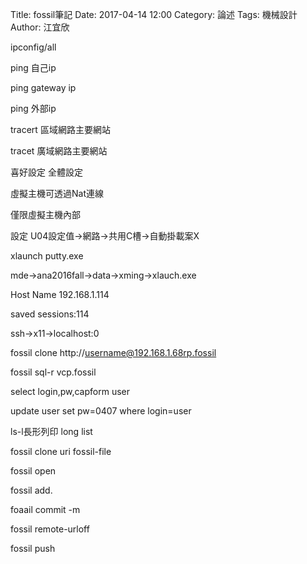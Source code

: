 Title: fossil筆記
Date: 2017-04-14 12:00
Category: 論述
Tags: 機械設計
Author: 江宜欣





ipconfig/all

ping 自己ip

ping gateway ip

ping 外部ip

tracert 區域網路主要網站

tracet 廣域網路主要網站

喜好設定 全體設定

虛擬主機可透過Nat連線

僅限虛擬主機內部


設定 U04設定值→網路→共用C槽→自動掛載案X

xlaunch putty.exe

mde→ana2016fall→data→xming→xlauch.exe

Host Name 192.168.1.114

saved sessions:114

ssh→x11→localhost:0

fossil clone http://username@192.168.1.68rp.fossil

fossil sql-r vcp.fossil

select login,pw,capform user

update user set pw=0407 where login=user

ls-l長形列印 long list

fossil clone uri fossil-file

fossil open

fossil add.

foaail commit -m

fossil remote-urloff

fossil push 